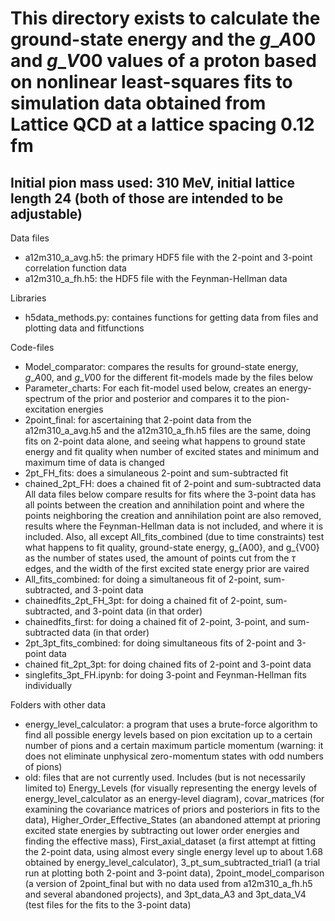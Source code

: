 # This directory exists to calculate the ground-state energy and the $g\_{A00}$ and $g\_{V00}$ values of a proton based on nonlinear least-squares fits to simulation data obtained from Lattice QCD at a lattice spacing 0.12 fm
## Initial pion mass used: 310 MeV, initial lattice length 24 (both of those are intended to be adjustable)

Data files
- a12m310_a_avg.h5: the primary HDF5 file with the 2-point and 3-point correlation function data
- a12m310_a_fh.h5: the HDF5 file with the Feynman-Hellman data

Libraries
- h5data_methods.py: containes functions for getting data from files and plotting data and fitfunctions

Code-files
- Model_comparator: compares the results for ground-state energy, $g\_{A00}$, and $g\_{V00}$ for the different fit-models made by the files below
- Parameter_charts: For each fit-model used below, creates an energy-spectrum of the prior and posterior and compares it to the pion-excitation energies
- 2point_final: for ascertaining that 2-point data from the a12m310_a_avg.h5 and the a12m310_a_fh.h5 files are the same, doing fits on 2-point data alone, and seeing what happens to ground state energy and fit quality when number of excited states and minimum and maximum time of data is changed
- 2pt_FH_fits: does a simulaneous 2-point and sum-subtracted fit
- chained_2pt_FH: does a chained fit of 2-point and sum-subtracted data
All data files below compare results for fits where the 3-point data has all points between the creation and annihilation point and where the points neighboring the creation and annihilation point are also removed, results where the Feynman-Hellman data is not included, and where it is included. Also, all except All_fits_combined (due to time constraints) test what happens to fit quality, ground-state energy,  g\_{A00}, and g\_{V00} as the number of states used, the amount of points cut from the $\tau$ edges, and the width of the first excited state energy prior are vaired
- All_fits_combined: for doing a simultaneous fit of 2-point, sum-subtracted, and 3-point data
- chainedfits_2pt_FH_3pt: for doing a chained fit of 2-point, sum-subtracted, and 3-point data (in that order)
- chainedfits_first: for doing a chained fit of 2-point, 3-point, and sum-subtracted data (in that order)
- 2pt_3pt_fits_combined: for doing simultaneous fits of 2-point and 3-point data
- chained fit_2pt_3pt: for doing chained fits of 2-point and 3-point data
- singlefits_3pt_FH.ipynb: for doing 3-point and Feynman-Hellman fits individually

Folders with other data
- energy_level_calculator: a program that uses a brute-force algorithm to find all possible energy levels based on pion excitation up to a certain number of pions and a certain maximum particle momentum (warning: it does not eliminate unphysical zero-momentum states with odd numbers of pions)
- old: files that are not currently used. Includes (but is not necessarily limited to) Energy_Levels (for visually representing the energy levels of energy_level_calculator as an energy-level diagram), covar_matrices (for examining the covariance matrices of priors and posteriors in fits to the data), Higher_Order_Effective_States (an abandoned attempt at prioring excited state energies by subtracting out lower order energies and finding the effective mass), First_axial_dataset (a first attempt at fitting the 2-point data, using almost every single energy level up to about 1.68 obtained by energy_level_calculator), 3_pt_sum_subtracted_trial1 (a trial run at plotting both 2-point and 3-point data), 2point_model_comparison (a version of 2point_final but with no data used from a12m310_a_fh.h5 and several abandoned projects), and 3pt_data_A3 and 3pt_data_V4 (test files for the fits to the 3-point data)



